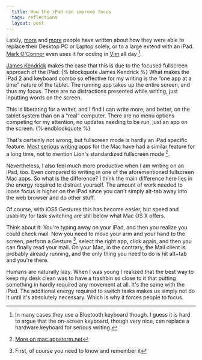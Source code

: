 ```yaml
---
  title: How the iPad can improve focus
  tags: reflections
  layout: post
---
```

Lately, [more](http://technologizer.com/2011/12/05/how-the-ipad-2-became-my-favorite-computer/) and [more](http://www.zdnet.com/blog/mobile-news/ipad-2-as-a-serious-writing-machine-how-to/5964) people have written about how they were able to replace their Desktop PC or Laptop solely, or to a large extend with an iPad. [Mark O'Connor](http://yieldthought.com/post/12239282034/swapped-my-macbook-for-an-ipad) even uses it for coding in [Vim](http://www.vim.org) all day [^foot2].

[James Kendrick](http://www.zdnet.com/blog/mobile-news/ipad-2-as-a-serious-writing-machine-how-to/5964) makes the case that this is due to the focused fullscreen approach of the iPad:
{% blockquote James Kendrick %}
What makes the iPad 2 and keyboard combo so effective for my writing is the “one app at a time” nature of the tablet. The running app takes up the entire screen, and thus my focus. There are no distractions presented while writing, just inputting words on the screen.

This is liberating for a writer, and I find I can write more, and better, on the tablet system than on a “real” computer. There are no menu options competing for my attention, no updates needing to be run, just an app on the screen.
{% endblockquote %}

That's certainly not wrong, but fullscreen mode is hardly an iPad specific feature. [Most](http://itunes.apple.com/us/app/ulysses/id402427877?mt=12) [serious](http://mac.appstorm.net/reviews/office-review/scrivener-a-writers-best-friend/) [writing](http://www.hogbaysoftware.com/products/writeroom) apps for the Mac have had a similar feature for a long time, not to mention Lion's standardized fullscreen mode [^foot1].

Nevertheless, I also feel much more productive when I am writing on an iPad, too. Even compared to writing in one of the aforementioned fullscreen Mac apps. So what is the difference? I think the main difference here lies in the energy required to distract yourself.  The amount of work needed to loose focus is higher on the iPad since you can't simply alt-tab away into the web browser and do other stuff. 

Of course, with iOS5 Gestures this has become easier, but speed and usability for task switching are still below what Mac OS X offers. 

Think about it: You're typing away on your iPad, and then you realize you could check mail. Now you need to move your arm and your hand to the screen, perform a Gesture [^foot3], select the right app, click again, and then you can finally read your mail. On your Mac, in the contrary, the Mail client is probably already running, and the only thing you need to do is hit alt+tab and you're there.

Humans are naturally lazy. When I was young I realized that the best way to keep my desk clean was to have a trashbin so close to it that putting something in hardly required any movement at all. It's the same with the iPad. The additional energy required to switch tasks makes us simply not do it until it's absolutely necessary. Which is why it forces people to focus.

[^foot1]: [More on mac.appstorm.net](http://mac.appstorm.net/roundups/productivity-roundups/6-minimal-full-screen-writing-apps-for-mac/)
[^foot2]: In many cases they use a Bluetooth keyboard though. I guess it is hard to argue that the on-screen keyboard, though very nice, can replace a hardware keyboard for serious writing.
[^foot3]: First, of course you need to know and remember it

